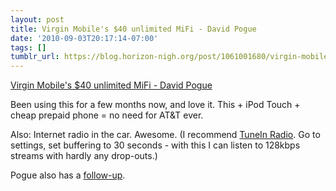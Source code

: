 ```yaml
---
layout: post
title: Virgin Mobile's $40 unlimited MiFi - David Pogue
date: '2010-09-03T20:17:14-07:00'
tags: []
tumblr_url: https://blog.horizon-nigh.org/post/1061001680/virgin-mobiles-40-unlimited-mifi-david-pogue
---
```

[Virgin Mobile's $40 unlimited MiFi - David Pogue](http://www.nytimes.com/2010/09/02/technology/personaltech/02pogue.html?_r=1&ref=technology)  

Been using this for a few months now, and love it. This + iPod Touch + cheap prepaid phone = no need for AT&T ever.

Also: Internet radio in the car. Awesome. (I recommend [TuneIn Radio](http://www.tunein-radio.com/). Go to settings, set buffering to 30 seconds - with this I can listen to 128kbps streams with hardly any drop-outs.)

Pogue also has a [follow-up](http://pogue.blogs.nytimes.com/2010/09/03/more-on-the-virgin-mifi/).

